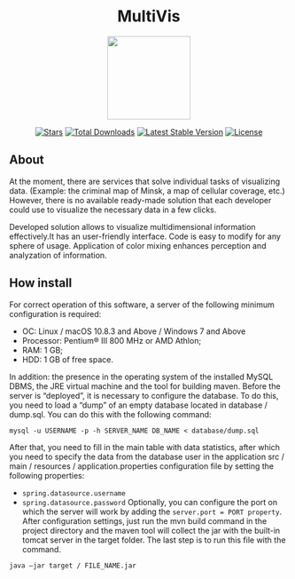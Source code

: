 <h1 align="center">MultiVis</h1>
<p align="center"><img width=200 src="https://png2.kisspng.com/20180404/zxe/kisspng-computer-icons-web-hosting-service-web-content-cloud-computing-5ac4e289564a65.8544772215228524893535.png?raw=true" style="width: 150px;"></p>

<p align="center">
<a href="https://github.com/N1ghtF1re/MultiVis/stargazers"><img src="https://img.shields.io/github/stars/N1ghtF1re/MultiVis.svg" alt="Stars"></a>
<a href="https://github.com/N1ghtF1re/MultiVis/releases"><img src="https://img.shields.io/badge/downloads-5-brightgreen.svg" alt="Total Downloads"></a>
<a href="https://github.com/N1ghtF1re/MultiVis/releases"><img src="https://img.shields.io/github/tag/N1ghtF1re/MultiVis.svg" alt="Latest Stable Version"></a>
<a href="https://github.com/N1ghtF1re/MultiVis/blob/master/LICENSE"><img src="https://img.shields.io/github/license/N1ghtF1re/MultiVis.svg" alt="License"></a>
</p>
 

## About
At the moment, there are services that solve individual tasks of visualizing data. (Example: the criminal map of Minsk, a map of cellular coverage, etc.) However, there is no available ready-made solution that each developer could use to visualize the necessary data in a few clicks.

Developed solution allows to visualize multidimensional information effectively.It has an user-friendly interface. Code is easy to modify for any sphere of usage. Application of color mixing enhances perception and analyzation of information.

## How install 
For correct operation of this software, a server of the following minimum configuration is required:

+ OC: Linux / macOS 10.8.3 and Above / Windows 7 and Above
+ Processor: Pentium® III 800 MHz or AMD Athlon;
+ RAM: 1 GB;
+ HDD: 1 GB of free space.

In addition: the presence in the operating system of the installed MySQL DBMS, the JRE virtual machine and the tool for building maven.
Before the server is “deployed”, it is necessary to configure the database. To do this, you need to load a “dump” of an empty database located in database / dump.sql. You can do this with the following command:
```
mysql -u USERNAME -p -h SERVER_NAME DB_NAME < database/dump.sql
```

After that, you need to fill in the main table with data statistics, after which you need to specify the data from the database user in the application src / main / resources / application.properties configuration file by setting the following properties:
+ `spring.datasource.username`
+ `spring.datasource.password`
Optionally, you can configure the port on which the server will work by adding the `server.port = PORT property`.
After configuration settings, just run the mvn build command in the project directory and the maven tool will collect the jar with the built-in tomcat server in the target folder. The last step is to run this file with the command.
```
java –jar target / FILE_NAME.jar
```

